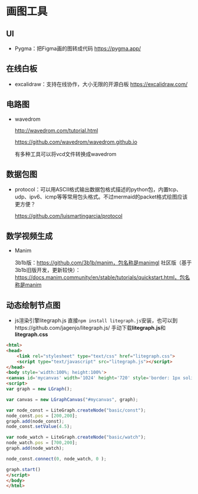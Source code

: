 # 画图工具

## UI

- Pygma：把Figma画的图转成代码  https://pygma.app/

## 在线白板

- excalidraw：支持在线协作，大小无限的开源白板  https://excalidraw.com/

## 电路图

- wavedrom

    http://wavedrom.com/tutorial.html
    
    https://github.com/wavedrom/wavedrom.github.io

    有多种工具可以将vcd文件转换成wavedrom

## 数据包图

- protocol：可以用ASCII格式输出数据包格式描述的python包，内置tcp、udp、ipv6、icmp等等常用包头格式。不过mermaid的packet格式绘图应该更方便？

    https://github.com/luismartingarcia/protocol

## 数学视频生成

- Manim

    3b1b版：https://github.com/3b1b/manim，包名称是manimgl
    社区版（基于3b1b旧版开发，更新较快）：https://docs.manim.community/en/stable/tutorials/quickstart.html，包名称是manim

## 动态绘制节点图
- js渲染引擎litegraph.js
直接`npm install litegraph.js`安装，也可以到https://github.com/jagenjo/litegraph.js/ 手动下载**litegraph.js**和**litegraph.css**
```html
<html>
<head>
	<link rel="stylesheet" type="text/css" href="litegraph.css">
	<script type="text/javascript" src="litegraph.js"></script>
</head>
<body style='width:100%; height:100%'>
<canvas id='mycanvas' width='1024' height='720' style='border: 1px solid'></canvas>
<script>
var graph = new LGraph();

var canvas = new LGraphCanvas("#mycanvas", graph);

var node_const = LiteGraph.createNode("basic/const");
node_const.pos = [200,200];
graph.add(node_const);
node_const.setValue(4.5);

var node_watch = LiteGraph.createNode("basic/watch");
node_watch.pos = [700,200];
graph.add(node_watch);

node_const.connect(0, node_watch, 0 );

graph.start()
</script>
</body>
</html>
```